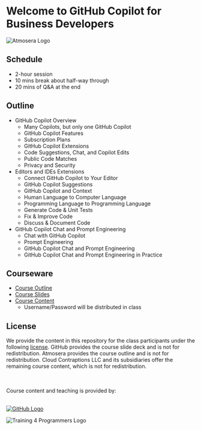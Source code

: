 # Welcome to GitHub Copilot for Business Developers

![Atmosera Logo](https://imagedelivery.net/VKawrzTPdVOU6XYN26Rvmg/0cb7d78c-9d1e-4c98-c6f4-4a12a979f100/public "Atmosera Logo")

## Schedule

- 2-hour session
- 10 mins break about half-way through
- 20 mins of Q&A at the end

## Outline

- GitHub Copilot Overview
  - Many Copilots, but only one GitHub Copilot
  - GitHub Copilot Features
  - Subscription Plans
  - GitHub Copilot Extensions
  - Code Suggestions, Chat, and Copilot Edits
  - Public Code Matches
  - Privacy and Security
- Editors and IDEs Extensions
  - Connect GitHub Copilot to Your Editor
  - GitHub Copilot Suggestions
  - GitHub Copilot and Context
  - Human Language to Computer Language
  - Programming Language to Programming Language
  - Generate Code & Unit Tests
  - Fix & Improve Code
  - Discuss & Document Code
- GitHub Copilot Chat and Prompt Engineering
  - Chat with GitHub Copilot
  - Prompt Engineering
  - GitHub Copilot Chat and Prompt Engineering
  - GitHub Copilot Chat and Prompt Engineering in Practice

## Courseware

* [Course Outline](GitHubCopilotDev_AtmoseraOutline.pdf)
* [Course Slides](GitHubCopilotDev_GitHubSlides.pdf)
* [Course Content](https://www.training-courseware.com/github-copilot-for-programmers/)
    - Username/Password will be distributed in class

## License

We provide the content in this repository for the class participants under the following [license](./LICENSE). GitHub provides the course slide deck and is not for redistribution. Atmosera provides the course outline and is not for redistribution. Cloud Contraptions LLC and its subsidiaries offer the remaining course content, which is not for redistribution.

<br><br>
Course content and teaching is provided by:
<br><br>

[![GitHub Logo](https://imagedelivery.net/VKawrzTPdVOU6XYN26Rvmg/99139afa-bed7-44aa-e8c0-6d3af356c600/h=50,sharpen=1)](http://www.github.com)

![Training 4 Programmers Logo](https://imagedelivery.net/VKawrzTPdVOU6XYN26Rvmg/1d56b364-4858-4cc6-84d5-89e14ce8e100/h=50,sharpen=1 "Training 4 Programmers Logo")

